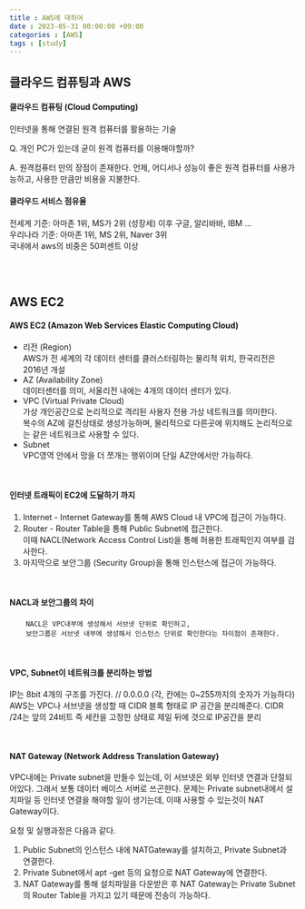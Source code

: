 ```yaml
---
title : AWS에 대하여
date : 2023-05-31 00:00:00 +09:00
categories : [AWS]
tags : [study] 
---
```



## 클라우드 컴퓨팅과 AWS


#### 클라우드 컴퓨팅 (Cloud Computing)

인터넷을 통해 연결된 원격 컴퓨터를 활용하는 기술

Q. 개인 PC가 있는데 굳이 원격 컴퓨터를 이용해야할까?

A. 원격컴퓨터 만의 장점이 존재한다. 
언제, 어디서나 성능이 좋은 원격 컴퓨터를 사용가능하고, 사용한 만큼만 비용을 지불한다.
<br>

#### 클라우드 서비스 점유율
전세계 기준: 아마존 1위, MS가 2위 (성장세) 이후 구글, 알리바바, IBM ...
<br>우리나라 기준: 아마존 1위, MS 2위, Naver 3위
<br>국내에서 aws의 비중은 50퍼센트 이상 

<br>
<br>

## AWS EC2

#### AWS EC2 (Amazon Web Services Elastic Computing Cloud)
- 리전 (Region)
<br>AWS가 전 세계의 각 데이터 센터를 클러스터링하는 물리적 위치, 한국리전은 2016년 개설
- AZ (Availability Zone)
<br>데이터센터를 의미, 서울리전 내에는 4개의 데이터 센터가 있다.
- VPC (Virtual Private Cloud)
<br>가상 개인공간으로 논리적으로 격리된 사용자 전용 가상 네트워크를 의미한다.
<br>복수의 AZ에 걸친상태로 생성가능하며, 물리적으로 다른곳에 위치해도 논리적으로는 같은 네트워크로 사용할 수 있다.
- Subnet
<br>VPC영역 안에서 망을 더 쪼개는 행위이며 단일 AZ안에서만 가능하다.
<br>

#### 인터넷 트래픽이 EC2에 도달하기 까지
1. Internet - Internet Gateway를 통해 AWS Cloud 내 VPC에 접근이 가능하다.
2. Router - Router Table을 통해 Public Subnet에 접근한다. <br>이때 NACL(Network Access Control List)을 통해 허용한 트래픽인지 여부를 검사한다.
3. 마지막으로 보안그룹 (Security Group)을 통해 인스턴스에 접근이 가능하다.

<br>

#### NACL과 보안그룹의 차이

        NACL은 VPC내부에 생성해서 서브넷 단위로 확인하고,
        보안그룹은 서브넷 내부에 생성해서 인스턴스 단위로 확인한다는 차이점이 존재한다.

<br>

#### VPC, Subnet이 네트워크를 분리하는 방법
IP는 8bit 4개의 구조를 가진다. // 0.0.0.0 (각, 칸에는 0~255까지의 숫자가 가능하다)
AWS는 VPC나 서브넷을 생성할 때 CIDR 블록 형태로 IP 공간을 분리해준다.
CIDR /24는 앞의 24비트 즉 세칸을 고정한 상태로 제일 뒤에 것으로 IP공간을 분리

<br>

#### NAT Gateway (Network Address Translation Gateway)
VPC내에는 Private subnet을 만들수 있는데, 이 서브넷은 외부 인터넷 연결과 단절되어있다. 그래서 보통 데이터 베이스 서버로 쓰곤한다.
문제는 Private subnet내에서 설치파일 등 인터넷 연결을 해야할 일이 생기는데, 이때 사용할 수 있는것이 NAT Gateway이다.

요청 및 실행과정은 다음과 같다.
1. Public Subnet의 인스턴스 내에 NATGateway를 설치하고, Private Subnet과 연결한다.
2. Private Subnet에서 apt -get 등의 요청으로 NAT Gateway에 연결한다.
3. NAT Gateway를 통해 설치파일을 다운받은 후 NAT Gateway는 Private Subnet의 Router Table을 가지고 있기 때문에 전송이 가능하다.

